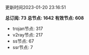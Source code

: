更新时间2023-01-20 23:16:51

**总订阅: 73**
**总节点: 1642**
**有效节点: 608**
- trojan节点: 317
- v2ray节点: 217
- ss节点: 67
- ssr节点: 7
